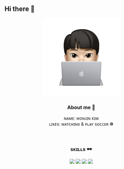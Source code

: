 ## Hi there 👋

<div align="center">
  <div>
    <img src="./assets/dvlpr_memoji.png" width="256px" alt="dvlpr_memoji" />
  </div>

### <div align="center">About me 👋</div>

  <div>
    ɴᴀᴍᴇ: ᴡᴏɴᴊɪɴ ᴋɪᴍ
    <br>
    ʟɪᴋᴇs: ᴡᴀᴛᴄʜɪɴɢ & ᴘʟᴀʏ sᴏᴄᴄᴇʀ ⚽
  </div>
  
  <br>
  <br>
</div>

### <div align="center">sᴋɪʟʟs 🕶️</div>

<div align="center">  
  <div>
    <img src="https://img.shields.io/badge/react-20232a.svg?style=for-the-badge&logo=react&logoColor=%2361DAFB" />
    <img src="https://img.shields.io/badge/html5-20232a.svg?style=for-the-badge&logo=html5&logoColor=%23E34F26" />
    <img src="https://img.shields.io/badge/css3-20232a.svg?style=for-the-badge&logo=css3&logoColor=%231572B6" />
    <img src="https://img.shields.io/badge/javascript-20232a.svg?style=for-the-badge&logo=javascript&logoColor=%23F7DF1E" />
  </div>
</div>


<!--
**lingard09/lingard09** is a ✨ _special_ ✨ repository because its `README.md` (this file) appears on your GitHub profile.

Here are some ideas to get you started:

- 🔭 I’m currently working on ...
- 🌱 I’m currently learning ...
- 👯 I’m looking to collaborate on ...
- 🤔 I’m looking for help with ...
- 💬 Ask me about ...
- 📫 How to reach me: ...
- 😄 Pronouns: ...
- ⚡ Fun fact: ...
-->
